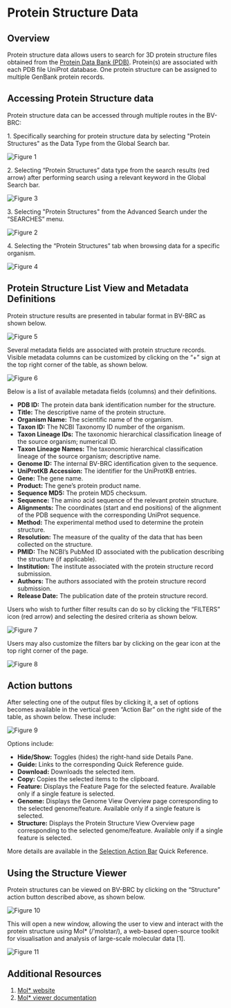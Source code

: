 # Protein Structure Data

## Overview
Protein structure data allows users to search for 3D protein structure files obtained from the [Protein Data Bank (PDB)](https://www.rcsb.org/). Protein(s) are associated with each PDB file UniProt database. One protein structure can be assigned to multiple GenBank protein records.

## Accessing Protein Structure data

Protein structure data can be accessed through multiple routes in the BV-BRC: 

1\. Specifically searching for protein structure data by selecting "Protein Structures" as the Data Type from the Global Search bar.

![Figure 1](../images/structures_Picture1.png "Figure 1")

2\. Selecting “Protein Structures” data type from the search results (red arrow) after performing search using a relevant keyword in the Global Search bar. 

![Figure 3](../images/structures_Picture3.png "Figure 3")

3\. Selecting "Protein Structures" from the Advanced Search under the “SEARCHES” menu. 

![Figure 2](../images/structures_Picture2.png "Figure 2")

4\. Selecting the “Protein Structures” tab when browsing data for a specific organism.  

![Figure 4](../images/structures_Picture4.png "Figure 4")

## Protein Structure List View and Metadata Definitions

Protein structure results are presented in tabular format in BV-BRC as shown below. 

![Figure 5](../images/structures_Picture5.png "Figure 5")

Several metadata fields are associated with protein structure records. Visible metadata columns can be customized by clicking on the “+” sign at the top right corner of the table, as shown below.  

![Figure 6](../images/structures_Picture6.png "Figure 6")

Below is a list of available metadata fields (columns) and their definitions. 

* **PDB ID:** The protein data bank identification number for the structure. 
* **Title:** The descriptive name of the protein structure. 
* **Organism Name:** The scientific name of the organism. 
* **Taxon ID:** The NCBI Taxonomy ID number of the organism.
* **Taxon Lineage IDs:** The taxonomic hierarchical classification lineage of the source organism; numerical ID. 
* **Taxon Lineage Names:** The taxonomic hierarchical classification lineage of the source organism; descriptive name. 
* **Genome ID:** The internal BV-BRC identification given to the sequence. 
* **UniProtKB Accession:** The identifier for the UniProtKB entries.
* **Gene:** The gene name. 
* **Product:** The gene’s protein product name. 
* **Sequence MD5:** The protein MD5 checksum. 
* **Sequence:** The amino acid sequence of the relevant protein structure. 
* **Alignments:** The coordinates (start and end positions) of the alignment of the PDB sequence with the corresponding UniProt sequence.
* **Method:** The experimental method used to determine the protein structure. 
* **Resolution:** The measure of the quality of the data that has been collected on the structure.
* **PMID:** The NCBI’s PubMed ID associated with the publication describing the structure (if applicable). 
* **Institution:** The institute associated with the protein structure record submission. 
* **Authors:** The authors associated with the protein structure record submission.
* **Release Date:** The publication date of the protein structure record. 

Users who wish to further filter results can do so by clicking the “FILTERS” icon (red arrow) and selecting the desired criteria as shown below.   

![Figure 7](../images/structures_Picture7.png "Figure 7")

Users may also customize the filters bar by clicking on the gear icon at the top right corner of the page. 

![Figure 8](../images/structures_Picture8.png "Figure 8")

## Action buttons

After selecting one of the output files by clicking it, a set of options becomes available in the vertical green “Action Bar” on the right side of the table, as shown below. These include:

![Figure 9](../images/structures_Picture9.png "Figure 9")

Options include:

* **Hide/Show:** Toggles (hides) the right-hand side Details Pane.
* **Guide:** Links to the corresponding Quick Reference guide.
* **Download:** Downloads the selected item.
* **Copy:** Copies the selected items to the clipboard.
* **Feature:** Displays the Feature Page for the selected feature. Available only if a single feature is selected.
* **Genome:** Displays the Genome View Overview page corresponding to the selected genome/feature. Available only if a single feature is selected.
* **Structure:** Displays the Protein Structure View Overview page corresponding to the selected genome/feature. Available only if a single feature is selected.  

More details are available in the [Selection Action Bar](../action_bar.html) Quick Reference.

## Using the Structure Viewer

Protein structures can be viewed on BV-BRC by clicking on the “Structure” action button described above, as shown below. 

![Figure 10](../images/structures_Picture10.png "Figure 10")

This will open a new window, allowing the user to view and interact with the protein structure using Mol* (/’molstar/), a web-based open-source toolkit for visualisation and analysis of large-scale molecular data [1].

![Figure 11](../images/structures_Picture11.png "Figure 11")

## Additional Resources

1. [Mol* website](https://molstar.org)
2. [Mol* viewer documentation](https://molstar.org/viewer-docs/)

